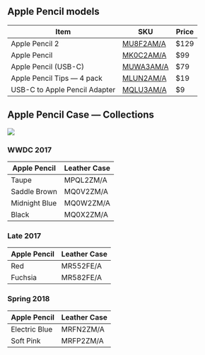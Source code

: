 ## Apple Pencil models

<div class="no-style-marker"></div>

| Item                          | SKU                                                        | Price |
| ----------------------------- | ---------------------------------------------------------- | ----- |
| Apple Pencil 2                | [MU8F2AM/A](https://www.apple.com/shop/product/MU8F2AM/A/) | \$129 |
| Apple Pencil                  | [MK0C2AM/A](https://www.apple.com/shop/product/MK0C2AM/A/) | \$99  |
| Apple Pencil (USB-C)          | [MUWA3AM/A](https://www.apple.com/shop/product/MUWA3AM/A/) | \$79  |
| Apple Pencil Tips — 4 pack    | [MLUN2AM/A](https://www.apple.com/shop/product/MLUN2AM/A/) | \$19  |
| USB-C to Apple Pencil Adapter | [MQLU3AM/A](https://www.apple.com/shop/product/MUWA3AM/A/) | \$9   |

## Apple Pencil Case — Collections

<img src="https://cloudfront.everycase.org/assets/2017-pencil.jpg"></img>

### WWDC 2017

| Apple Pencil  | Leather Case |
| ------------- | ------------ |
| Taupe         | MPQL2ZM/A    |
| Saddle Brown  | MQ0V2ZM/A    |
| Midnight Blue | MQ0W2ZM/A    |
| Black         | MQ0X2ZM/A    |

### Late 2017

| Apple Pencil | Leather Case |
| ------------ | ------------ |
| Red          | MR552FE/A    |
| Fuchsia      | MR582FE/A    |

### Spring 2018

| Apple Pencil  | Leather Case |
| ------------- | ------------ |
| Electric Blue | MRFN2ZM/A    |
| Soft Pink     | MRFP2ZM/A    |
